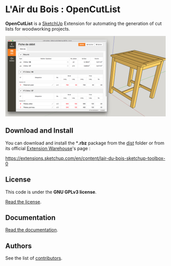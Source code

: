 # L'Air du Bois : OpenCutList

**OpenCutList** is a [SketchUp](http://www.sketchup.com) Extension for automating the generation of cut lists for woodworking projects.

![OpenCutList](docs/img/capture.jpg)

## Download and Install

You can download and install the ***.rbz** package from the [dist](dist) folder or from its official [Extension Warehouse](https://extensions.sketchup.com/en)'s page :

https://extensions.sketchup.com/en/content/lair-du-bois-sketchup-toolbox-0

## License

This code is under the **GNU GPLv3 license**.

[Read the license](LICENSE).

## Documentation

[Read the documentation](docs/00-index.md).

## Authors

See the list of [contributors](http://github.com/lairdubois/lairdubois-opencutlist-sketchup-extension/contributors).